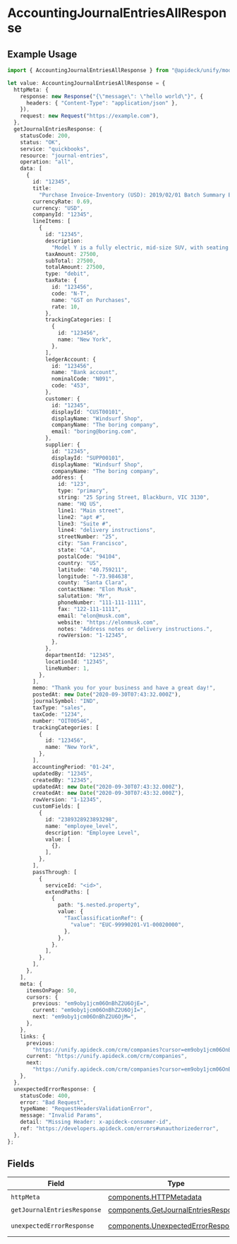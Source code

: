 # AccountingJournalEntriesAllResponse

## Example Usage

```typescript
import { AccountingJournalEntriesAllResponse } from "@apideck/unify/models/operations";

let value: AccountingJournalEntriesAllResponse = {
  httpMeta: {
    response: new Response("{\"message\": \"hello world\"}", {
      headers: { "Content-Type": "application/json" },
    }),
    request: new Request("https://example.com"),
  },
  getJournalEntriesResponse: {
    statusCode: 200,
    status: "OK",
    service: "quickbooks",
    resource: "journal-entries",
    operation: "all",
    data: [
      {
        id: "12345",
        title:
          "Purchase Invoice-Inventory (USD): 2019/02/01 Batch Summary Entry",
        currencyRate: 0.69,
        currency: "USD",
        companyId: "12345",
        lineItems: [
          {
            id: "12345",
            description:
              "Model Y is a fully electric, mid-size SUV, with seating for up to seven, dual motor AWD and unparalleled protection.",
            taxAmount: 27500,
            subTotal: 27500,
            totalAmount: 27500,
            type: "debit",
            taxRate: {
              id: "123456",
              code: "N-T",
              name: "GST on Purchases",
              rate: 10,
            },
            trackingCategories: [
              {
                id: "123456",
                name: "New York",
              },
            ],
            ledgerAccount: {
              id: "123456",
              name: "Bank account",
              nominalCode: "N091",
              code: "453",
            },
            customer: {
              id: "12345",
              displayId: "CUST00101",
              displayName: "Windsurf Shop",
              companyName: "The boring company",
              email: "boring@boring.com",
            },
            supplier: {
              id: "12345",
              displayId: "SUPP00101",
              displayName: "Windsurf Shop",
              companyName: "The boring company",
              address: {
                id: "123",
                type: "primary",
                string: "25 Spring Street, Blackburn, VIC 3130",
                name: "HQ US",
                line1: "Main street",
                line2: "apt #",
                line3: "Suite #",
                line4: "delivery instructions",
                streetNumber: "25",
                city: "San Francisco",
                state: "CA",
                postalCode: "94104",
                country: "US",
                latitude: "40.759211",
                longitude: "-73.984638",
                county: "Santa Clara",
                contactName: "Elon Musk",
                salutation: "Mr",
                phoneNumber: "111-111-1111",
                fax: "122-111-1111",
                email: "elon@musk.com",
                website: "https://elonmusk.com",
                notes: "Address notes or delivery instructions.",
                rowVersion: "1-12345",
              },
            },
            departmentId: "12345",
            locationId: "12345",
            lineNumber: 1,
          },
        ],
        memo: "Thank you for your business and have a great day!",
        postedAt: new Date("2020-09-30T07:43:32.000Z"),
        journalSymbol: "IND",
        taxType: "sales",
        taxCode: "1234",
        number: "OIT00546",
        trackingCategories: [
          {
            id: "123456",
            name: "New York",
          },
        ],
        accountingPeriod: "01-24",
        updatedBy: "12345",
        createdBy: "12345",
        updatedAt: new Date("2020-09-30T07:43:32.000Z"),
        createdAt: new Date("2020-09-30T07:43:32.000Z"),
        rowVersion: "1-12345",
        customFields: [
          {
            id: "2389328923893298",
            name: "employee_level",
            description: "Employee Level",
            value: [
              {},
            ],
          },
        ],
        passThrough: [
          {
            serviceId: "<id>",
            extendPaths: [
              {
                path: "$.nested.property",
                value: {
                  "TaxClassificationRef": {
                    "value": "EUC-99990201-V1-00020000",
                  },
                },
              },
            ],
          },
        ],
      },
    ],
    meta: {
      itemsOnPage: 50,
      cursors: {
        previous: "em9oby1jcm06OnBhZ2U6OjE=",
        current: "em9oby1jcm06OnBhZ2U6OjI=",
        next: "em9oby1jcm06OnBhZ2U6OjM=",
      },
    },
    links: {
      previous:
        "https://unify.apideck.com/crm/companies?cursor=em9oby1jcm06OnBhZ2U6OjE%3D",
      current: "https://unify.apideck.com/crm/companies",
      next:
        "https://unify.apideck.com/crm/companies?cursor=em9oby1jcm06OnBhZ2U6OjM",
    },
  },
  unexpectedErrorResponse: {
    statusCode: 400,
    error: "Bad Request",
    typeName: "RequestHeadersValidationError",
    message: "Invalid Params",
    detail: "Missing Header: x-apideck-consumer-id",
    ref: "https://developers.apideck.com/errors#unauthorizederror",
  },
};
```

## Fields

| Field                                                                                        | Type                                                                                         | Required                                                                                     | Description                                                                                  |
| -------------------------------------------------------------------------------------------- | -------------------------------------------------------------------------------------------- | -------------------------------------------------------------------------------------------- | -------------------------------------------------------------------------------------------- |
| `httpMeta`                                                                                   | [components.HTTPMetadata](../../models/components/httpmetadata.md)                           | :heavy_check_mark:                                                                           | N/A                                                                                          |
| `getJournalEntriesResponse`                                                                  | [components.GetJournalEntriesResponse](../../models/components/getjournalentriesresponse.md) | :heavy_minus_sign:                                                                           | JournalEntry                                                                                 |
| `unexpectedErrorResponse`                                                                    | [components.UnexpectedErrorResponse](../../models/components/unexpectederrorresponse.md)     | :heavy_minus_sign:                                                                           | Unexpected error                                                                             |